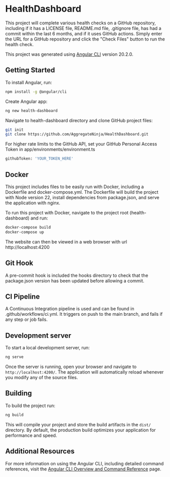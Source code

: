 # HealthDashboard

This project will complete various health checks on a GitHub repository, including if it has a LICENSE file, README.md file, .gitignore file, has had a commit within the last 6 months, and if it uses GitHub actions. Simply enter the URL for a GitHub repository and click the "Check Files" button to run the health check. 

This project was generated using [Angular CLI](https://github.com/angular/angular-cli) version 20.2.0.

## Getting Started

To install Angular, run:

```bash 
npm install -g @angular/cli
```

Create Angular app:

```bash
ng new health-dashboard
```

Navigate to health-dashboard directory and clone GitHub project files:

```bash
git init
git clone https://github.com/AggregateNinja/HealthDashboard.git
```

For higher rate limits to the GitHub API, set your GitHub Personal Access Token in app/environments/environment.ts

```bash
githubToken: 'YOUR_TOKEN_HERE'
```

## Docker

This project includes files to be easily run with Docker, including a Dockerfile and docker-compose.yml. The Dockerfile will build the project with Node version 22, install dependencies from package.json, and serve the application with nginx. 

To run this project with Docker, navigate to the project root (health-dashboard) and run:

```bash
docker-compose build
docker-compose up
```

The website can then be viewed in a web browser with url http://localhost:4200

## Git Hook

A pre-commit hook is included the hooks directory to check that the package.json version has been updated before allowing a commit. 

## CI Pipeline

A Continuous Integration pipeline is used and can be found in .github/workflows/ci.yml. It triggers on push to the main branch, and fails if any step or job fails. 

## Development server

To start a local development server, run:

```bash
ng serve
```

Once the server is running, open your browser and navigate to `http://localhost:4200/`. The application will automatically reload whenever you modify any of the source files.

## Building

To build the project run:

```bash
ng build
```

This will compile your project and store the build artifacts in the `dist/` directory. By default, the production build optimizes your application for performance and speed.

## Additional Resources

For more information on using the Angular CLI, including detailed command references, visit the [Angular CLI Overview and Command Reference](https://angular.dev/tools/cli) page.
